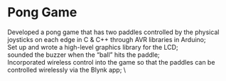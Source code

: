 # Pong Game
Developed a pong game that has two paddles controlled by the physical joysticks on each edge in C & C++ through AVR libraries in Arduino; \
Set up and wrote a high-level graphics library for the LCD; \
sounded the buzzer when the “ball” hits the paddle; \
Incorporated wireless control into the game so that the paddles can be controlled wirelessly via the Blynk app; \

